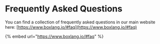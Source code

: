 # Frequently Asked Questions

You can find a collection of frequently asked questions in our main website here: [https://www.boxlang.io/#faq](https://www.boxlang.io/#faq)

{% embed url="https://www.boxlang.io/#faq" %}
